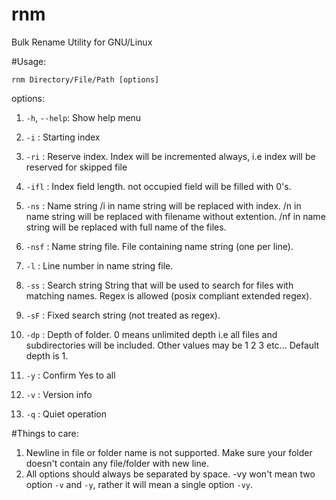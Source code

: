 # rnm
Bulk Rename Utility for GNU/Linux


#Usage:

`rnm Directory/File/Path [options]`

options:

1. `-h`, `--help`: Show help menu

2. `-i`   : Starting index
3. `-ri`  : Reserve index. Index will be incremented always,
       i.e index will be reserved for skipped file
4. `-ifl` : Index field length. not occupied field will be
       filled with 0's.


5. `-ns`  : Name string
     /i in name string will be replaced with index.
     /n in name string will be replaced with filename without extention.
     /nf in name string will be replaced with full name of the files.
     
6. `-nsf` : Name string file. File containing name string (one per line).
7. `-l`   : Line number in name string file.

8. `-ss`  : Search string
     String that will be used to search for files with matching names.
     Regex is allowed (posix compliant extended regex).
     

9. `-sF`  : Fixed search string (not treated as regex).

10. `-dp`  : Depth of folder. 0 means unlimited depth i.e all files and subdirectories will
       be included. Other values may be 1 2 3 etc...
       Default depth is 1.

11. `-y`   : Confirm Yes to all

12. `-v`   : Version info

13. `-q`   : Quiet operation


#Things to care:

1. Newline in file or folder name is not supported. Make sure your folder doesn't contain any file/folder with new line.
2. All options should always be separated by space. -vy won't mean two option `-v` and `-y`, rather it will mean a single option `-vy`.

